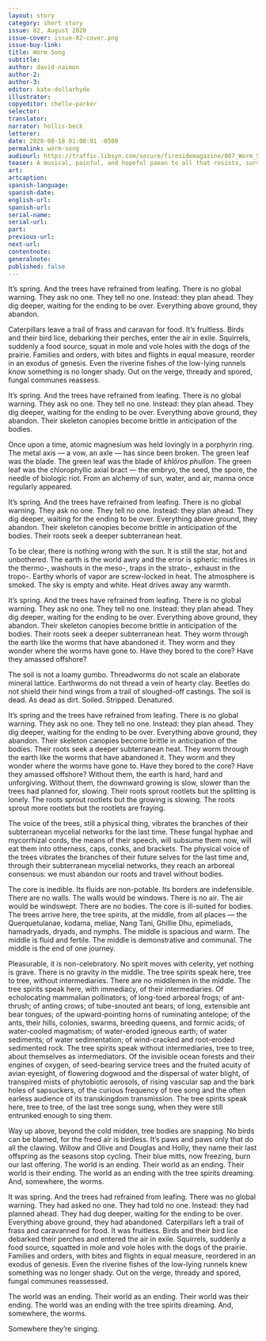 ```yaml
---
layout: story
category: short story
issue: 82, August 2020
issue-cover: issue-82-cover.png
issue-buy-link:
title: Worm Song
subtitle:
author: david-naimon
author-2:
author-3:
editor: kate-dollarhyde
illustrator:
copyeditor: chelle-parker
selector:
translator:
narrator: hollis-beck
letterer:
date: 2020-08-18 01:00:01 -0500
permalink: worm-song
audiourl: https://traffic.libsyn.com/secure/firesidemagazine/007_Worm_Song.mp3
teaser: A musical, painful, and hopeful paean to all that resists, survives, and renews.
art:
artcaption:
spanish-language:
spanish-date:
english-url:
spanish-url:
serial-name:
serial-url:
part:
previous-url:
next-url:
contentnote:
generalnote:
published: false
---
```


It’s spring. And the trees have refrained from leafing. There is no global warning. They ask no one. They tell no one. Instead: they plan ahead. They dig deeper, waiting for the ending to be over. Everything above ground, they abandon.

Caterpillars leave a trail of frass and caravan for food. It’s fruitless. Birds and their bird lice, debarking their perches, enter the air in exile. Squirrels, suddenly a food source, squat in mole and vole holes with the dogs of the prairie. Families and orders, with bites and flights in equal measure, reorder in an exodus of genesis. Even the riverine fishes of the low-lying runnels know something is no longer shady. Out on the verge, thready and spored, fungal communes reassess.

It’s spring. And the trees have refrained from leafing. There is no global warning. They ask no one. They tell no one. Instead: they plan ahead. They dig deeper, waiting for the ending to be over. Everything above ground, they abandon. Their skeleton canopies become brittle in anticipation of the bodies.

Once upon a time, atomic magnesium was held lovingly in a porphyrin ring. The metal axis — a vow, an axle — has since been broken. The green leaf was the blade. The green leaf was the blade of _khlōros phullon_. The green leaf was the chlorophyllic axial bract — the embryo, the seed, the spore, the needle of biologic riot. From an alchemy of sun, water, and air, manna once regularly appeared.

It’s spring. And the trees have refrained from leafing. There is no global warning. They ask no one. They tell no one. Instead: they plan ahead. They dig deeper, waiting for the ending to be over. Everything above ground, they abandon. Their skeleton canopies become brittle in anticipation of the bodies. Their roots seek a deeper subterranean heat.

To be clear, there is nothing wrong with the sun. It is still the star, hot and unbothered. The earth is the world awry and the error is spheric: misfires in the thermo-, washouts in the meso-, traps in the strato-, exhaust in the tropo-. Earthy whorls of vapor are screw-locked in heat. The atmosphere is smoked. The sky is empty and white. Heat drives away any warmth.

It’s spring. And the trees have refrained from leafing. There is no global warning. They ask no one. They tell no one. Instead: they plan ahead. They dig deeper, waiting for the ending to be over. Everything above ground, they abandon. Their skeleton canopies become brittle in anticipation of the bodies. Their roots seek a deeper subterranean heat. They worm through the earth like the worms that have abandoned it. They worm and they wonder where the worms have gone to. Have they bored to the core? Have they amassed offshore?

The soil is not a loamy gumbo. Threadworms do not scale an elaborate mineral lattice. Earthworms do not thread a vein of hearty clay. Beetles do not shield their hind wings from a trail of sloughed-off castings. The soil is dead. As dead as dirt. Soiled. Stripped. Denatured.

It’s spring and the trees have refrained from leafing. There is no global warning. They ask no one. They tell no one. Instead: they plan ahead. They dig deeper, waiting for the ending to be over. Everything above ground, they abandon. Their skeleton canopies become brittle in anticipation of the bodies. Their roots seek a deeper subterranean heat. They worm through the earth like the worms that have abandoned it. They worm and they wonder where the worms have gone to. Have they bored to the core? Have they amassed offshore? Without them, the earth is hard, hard and unforgiving. Without them, the downward growing is slow, slower than the trees had planned for, slowing. Their roots sprout rootlets but the splitting is lonely. The roots sprout rootlets but the growing is slowing. The roots sprout more rootlets but the rootlets are fraying.

The voice of the trees, still a physical thing, vibrates the branches of their subterranean mycelial networks for the last time. These fungal hyphae and mycorrhizal cords, the means of their speech, will subsume them now, will eat them into otherness, caps, conks, and brackets. The physical voice of the trees vibrates the branches of their future selves for the last time and, through their subterranean mycelial networks, they reach an arboreal consensus: we must abandon our roots and travel without bodies.

<div class="worm-song-interstitial">

<p>The core is inedible. Its fluids are non-potable. Its borders are indefensible. There are no walls. The walls would be windows. There is no air. The air would be windswept. There are no bodies. The core is ill-suited for bodies. The trees arrive here, the tree spirits, at the middle, from all places — the Querquetulanae, kodama, meliae, Nang Tani, Ghillie Dhu, epimeliads, hamadryads, dryads, and nymphs. The middle is spacious and warm. The middle is fluid and fertile. The middle is demonstrative and communal. The middle is the end of one journey.</p>

<p>Pleasurable, it is non-celebratory. No spirit moves with celerity, yet nothing is grave. There is no gravity in the middle. The tree spirits speak here, tree to tree, without intermediaries. There are no middlemen in the middle. The tree spirits speak here, with immediacy, of their intermediaries. Of echolocating mammalian pollinators; of long-toed arboreal frogs; of ant-thrush; of anting crows; of tube-snouted ant bears; of long, extensible ant bear tongues; of the upward-pointing horns of ruminating antelope; of the ants, their hills, colonies, swarms, breeding queens, and formic acids; of water-cooled magmatism; of water-eroded igneous earth; of water sediments; of water sedimentation; of wind-cracked and root-eroded sedimented rock. The tree spirits speak without intermediaries, tree to tree, about themselves as intermediators. Of the invisible ocean forests and their engines of oxygen, of seed-bearing service trees and the fruited acuity of avian eyesight, of flowering dogwood and the dispersal of water blight, of transpired mists of phytobiotic aerosols, of rising vascular sap and the bark holes of sapsuckers, of the curious frequency of tree song and the often earless audience of its transkingdom transmission. The tree spirits speak here, tree to tree, of the last tree songs sung, when they were still entrunked enough to sing them.</p>

</div>

Way up above, beyond the cold midden, tree bodies are snapping. No birds can be blamed, for the freed air is birdless. It’s paws and paws only that do all the clawing. Willow and Olive and Douglas and Holly, they name their last offspring as the seasons stop cycling. Their blue mitts, now freezing, burn our last offering. The world is an ending. Their world as an ending. Their world is their ending. The world as an ending with the tree spirits dreaming. And, somewhere, the worms.

It was spring. And the trees had refrained from leafing. There was no global warning. They had asked no one. They had told no one. Instead: they had planned ahead. They had dug deeper, waiting for the ending to be over. Everything above ground, they had abandoned. Caterpillars left a trail of frass and caravanned for food. It was fruitless. Birds and their bird lice debarked their perches and entered the air in exile. Squirrels, suddenly a food source, squatted in mole and vole holes with the dogs of the prairie. Families and orders, with bites and flights in equal measure, reordered in an exodus of genesis. Even the riverine fishes of the low-lying runnels knew something was no longer shady. Out on the verge, thready and spored, fungal communes reassessed.

The world was an ending. Their world as an ending. Their world was their ending. The world was an ending with the tree spirits dreaming. And, somewhere, the worms.

Somewhere they’re singing.

